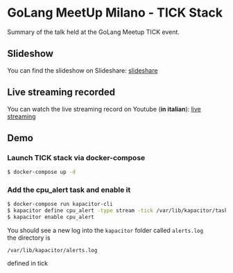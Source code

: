 # GoLang MeetUp Milano - TICK Stack
Summary of the talk held at the GoLang Meetup TICK event.

## Slideshow
You can find the slideshow on Slideshare: [slideshare](http://www.slideshare.net/VincenzoFerrari/tick-69117904)

## Live streaming recorded
You can watch the live streaming record on Youtube (**in italian**): [live streaming](https://www.youtube.com/watch?v=5KI6Bv_alK8)

## Demo
### Launch TICK stack via docker-compose
```bash
$ docker-compose up -d
```

### Add the cpu_alert task and enable it
```bash
$ docker-compose run kapacitor-cli
$ kapacitor define cpu_alert -type stream -tick /var/lib/kapacitor/tasks/cpu_alert.tick -dbrp kapacitor_example.autogen
$ kapacitor enable cpu_alert
```


You should see a new log into the `kapacitor` folder called `alerts.log`  
the directory is  

```
/var/lib/kapacitor/alerts.log
```
defined in tick  
